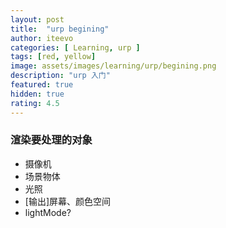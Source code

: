 ```yaml
---
layout: post
title:  "urp begining"
author: iteevo
categories: [ Learning, urp ]
tags: [red, yellow]
image: assets/images/learning/urp/begining.png
description: "urp 入门"
featured: true
hidden: true
rating: 4.5
---
```


### 渲染要处理的对象
- 摄像机
- 场景物体
- 光照
- [输出]屏幕、颜色空间
- lightMode?